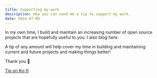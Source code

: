 ```yaml
---
title: Supporting my work
description: How you can send me a tip to support my work.
date: 2024-07-09
---
```


In my own time, I build and maintain an increasing number of open source projects that are hopefully useful to you. I also blog here.

A tip of any amount will help cover my time in building and maintaining current and future projects and making things better!

Thank you 🙏

<a class="not-prose no-underline px-4 py-2 border rounded-md border-slate-600 bg-slate-600 dark:border-slate-300 dark:bg-slate-300 text-white dark:text-slate-600" href="https://ko-fi.com/wackomenace" target="_blank" rel="noopener noreferer" aria-label="opens in a new tab">Tip on Ko-fi</a>
